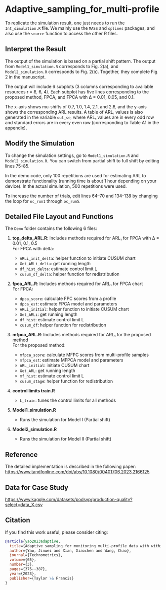 # Adaptive_sampling_for_multi-profile

To replicate the simulation result, one just needs to run the `Int_simulation.R` file. We mainly use the `MASS` and `splines` packages, and also use the `source` function to access the other R files.

## Interpret the Result

The output of the simulation is based on a partial shift pattern. The output from `Model1_simulation.R` corresponds to Fig. 2(a), and `Model2_simulation.R` corresponds to Fig. 2(b). Together, they complete Fig. 2 in the manuscript.

The output will include 6 subplots (3 columns corresponding to available resources r = 8, 6, 4). Each subplot has five lines corresponding to the proposed method, FPCA, and FPCA with Δ = 0.01, 0.05, and 0.1.

The x-axis shows mu-shifts of 0.7, 1.0, 1.4, 2.1, and 2.8, and the y-axis shows the corresponding ARL results. A table of ARL₁ values is also generated in the variable `out_se`, where ARL₁ values are in every odd row and standard errors are in every even row (corresponding to Table A1 in the appendix).

## Modify the Simulation

To change the simulation settings, go to `Model1_simulation.R` and `Model2_simulation.R`. You can switch from partial shift to full shift by editing lines 75–85.

In the demo code, only 100 repetitions are used for estimating ARL to demonstrate functionality (running time is about 1 hour depending on your device). In the actual simulation, 500 repetitions were used.

To increase the number of trials, edit lines 64–70 and 134–138 by changing the loop for `oc_run1` through `oc_run5`.

## Detailed File Layout and Functions

The `Demo` folder contains the following 6 files:

1. **top_delta_ARL.R**: Includes methods required for ARL₁ for FPCA with Δ = 0.01, 0.1, 0.5  
   For FPCA with delta:
   - `ARLi_init_delta`: helper function to initiate CUSUM chart  
   - `Get_ARLi_delta`: get running length  
   - `df_hist_delta`: estimate control limit L  
   - `cusum_df_delta`: helper function for redistribution  

2. **fpca_ARL.R**: Includes methods required for ARL₁ for FPCA chart  
   For FPCA:
   - `dpca_score`: calculate FPC scores from a profile  
   - `dpca_est`: estimate FPCA model and parameters  
   - `ARLi_initial`: helper function to initiate CUSUM chart  
   - `Get_ARLi`: get running length  
   - `df_hist`: estimate control limit L  
   - `cusum_df`: helper function for redistribution  

3. **mfpca_ARL.R**: Includes methods required for ARL₁ for the proposed method  
   For the proposed method:
   - `mfpca_score`: calculate MFPC scores from multi-profile samples  
   - `mfpca_est`: estimate MFPCA model and parameters  
   - `ARL_initial`: initiate CUSUM chart  
   - `Get_ARL`: get running length  
   - `mf_hist`: estimate control limit L  
   - `cusum_stage`: helper function for redistribution  

4. **control limits train.R**  
   - `L_train`: tunes the control limits for all methods  

5. **Model1_simulation.R**  
   - Runs the simulation for Model I (Partial shift)  

6. **Model2_simulation.R**  
   - Runs the simulation for Model II (Partial shift)  

## Reference

The detailed implementation is described in the following paper:  
https://www.tandfonline.com/doi/abs/10.1080/00401706.2023.2166125

## Data for Case Study

https://www.kaggle.com/datasets/podsyp/production-quality?select=data_X.csv

## Citation

If you find this work useful, please consider citing:

```bibtex
@article{yao2023adaptive,
  title={Adaptive sampling for monitoring multi-profile data with within-and-between profile correlation},
  author={Yao, Jinwei and Xian, Xiaochen and Wang, Chao},
  journal={Technometrics},
  volume={65},
  number={3},
  pages={375--387},
  year={2023},
  publisher={Taylor \& Francis}
}


